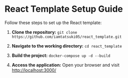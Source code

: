 # React Template Setup Guide

Follow these steps to set up the React template:

1. **Clone the repository:**
`git clone https://github.com/iamtatsuki05/react_template.git`

2. **Navigate to the working directory:**
`cd react_template`

3. **Build the project:**
`docker-compose up -d --build`

4. **Access the application:**
Open your browser and visit [http://localhost:3000/](http://localhost:3000/)
